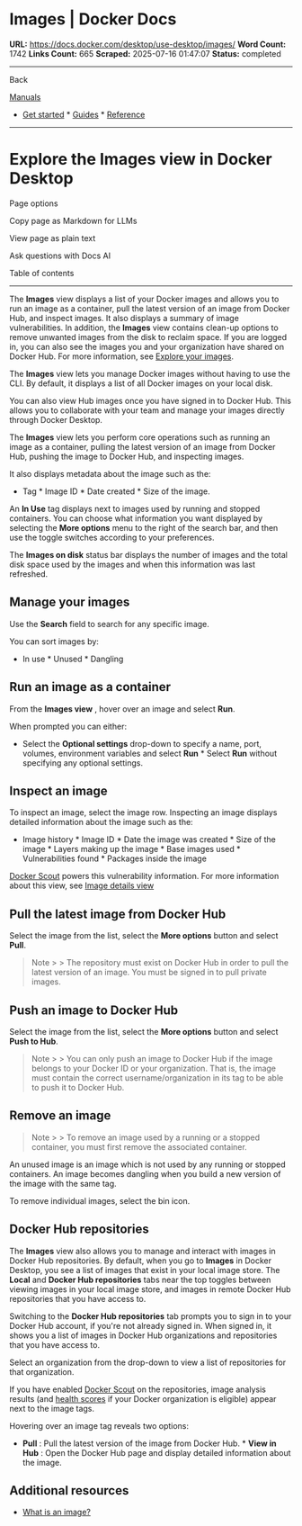 # Images | Docker Docs

**URL:** https://docs.docker.com/desktop/use-desktop/images/
**Word Count:** 1742
**Links Count:** 665
**Scraped:** 2025-07-16 01:47:07
**Status:** completed

---

Back

[Manuals](https://docs.docker.com/manuals/)

  * [Get started](https://docs.docker.com/get-started/)   * [Guides](https://docs.docker.com/guides/)   * [Reference](https://docs.docker.com/reference/)

* * *

# Explore the Images view in Docker Desktop

Page options

Copy page as Markdown for LLMs

View page as plain text

Ask questions with Docs AI

Table of contents

* * *

The **Images** view displays a list of your Docker images and allows you to run an image as a container, pull the latest version of an image from Docker Hub, and inspect images. It also displays a summary of image vulnerabilities. In addition, the **Images** view contains clean-up options to remove unwanted images from the disk to reclaim space. If you are logged in, you can also see the images you and your organization have shared on Docker Hub. For more information, see [Explore your images](https://docs.docker.com/desktop/use-desktop/images/).

The **Images** view lets you manage Docker images without having to use the CLI. By default, it displays a list of all Docker images on your local disk.

You can also view Hub images once you have signed in to Docker Hub. This allows you to collaborate with your team and manage your images directly through Docker Desktop.

The **Images** view lets you perform core operations such as running an image as a container, pulling the latest version of an image from Docker Hub, pushing the image to Docker Hub, and inspecting images.

It also displays metadata about the image such as the:

  * Tag   * Image ID   * Date created   * Size of the image.

An **In Use** tag displays next to images used by running and stopped containers. You can choose what information you want displayed by selecting the **More options** menu to the right of the search bar, and then use the toggle switches according to your preferences.

The **Images on disk** status bar displays the number of images and the total disk space used by the images and when this information was last refreshed.

## Manage your images

Use the **Search** field to search for any specific image.

You can sort images by:

  * In use   * Unused   * Dangling

## Run an image as a container

From the **Images view** , hover over an image and select **Run**.

When prompted you can either:

  * Select the **Optional settings** drop-down to specify a name, port, volumes, environment variables and select **Run**   * Select **Run** without specifying any optional settings.

## Inspect an image

To inspect an image, select the image row. Inspecting an image displays detailed information about the image such as the:

  * Image history   * Image ID   * Date the image was created   * Size of the image   * Layers making up the image   * Base images used   * Vulnerabilities found   * Packages inside the image

[Docker Scout](https://docs.docker.com/scout/) powers this vulnerability information. For more information about this view, see [Image details view](https://docs.docker.com/scout/explore/image-details-view/)

## Pull the latest image from Docker Hub

Select the image from the list, select the **More options** button and select **Pull**.

> Note >  > The repository must exist on Docker Hub in order to pull the latest version of an image. You must be signed in to pull private images.

## Push an image to Docker Hub

Select the image from the list, select the **More options** button and select **Push to Hub**.

> Note >  > You can only push an image to Docker Hub if the image belongs to your Docker ID or your organization. That is, the image must contain the correct username/organization in its tag to be able to push it to Docker Hub.

## Remove an image

> Note >  > To remove an image used by a running or a stopped container, you must first remove the associated container.

An unused image is an image which is not used by any running or stopped containers. An image becomes dangling when you build a new version of the image with the same tag.

To remove individual images, select the bin icon.

## Docker Hub repositories

The **Images** view also allows you to manage and interact with images in Docker Hub repositories. By default, when you go to **Images** in Docker Desktop, you see a list of images that exist in your local image store. The **Local** and **Docker Hub repositories** tabs near the top toggles between viewing images in your local image store, and images in remote Docker Hub repositories that you have access to.

Switching to the **Docker Hub repositories** tab prompts you to sign in to your Docker Hub account, if you're not already signed in. When signed in, it shows you a list of images in Docker Hub organizations and repositories that you have access to.

Select an organization from the drop-down to view a list of repositories for that organization.

If you have enabled [Docker Scout](https://docs.docker.com/scout/) on the repositories, image analysis results \(and [health scores](https://docs.docker.com/scout/policy/scores/) if your Docker organization is eligible\) appear next to the image tags.

Hovering over an image tag reveals two options:

  * **Pull** : Pull the latest version of the image from Docker Hub.   * **View in Hub** : Open the Docker Hub page and display detailed information about the image.

## Additional resources

  * [What is an image?](https://docs.docker.com/get-started/docker-concepts/the-basics/what-is-an-image/)